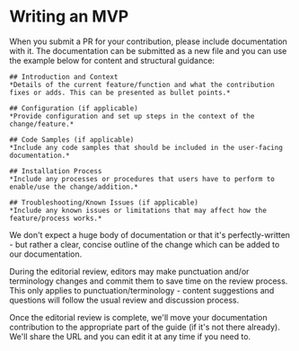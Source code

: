 # Writing an MVP

When you submit a PR for your contribution, please include documentation with it. The documentation can be submitted as a new file and you can use the example below for content and structural guidance:

```
## Introduction and Context
*Details of the current feature/function and what the contribution fixes or adds. This can be presented as bullet points.*

## Configuration (if applicable)
*Provide configuration and set up steps in the context of the change/feature.*

## Code Samples (if applicable)
*Include any code samples that should be included in the user-facing documentation.*

## Installation Process
*Include any processes or procedures that users have to perform to enable/use the change/addition.*

## Troubleshooting/Known Issues (if applicable)
*Include any known issues or limitations that may affect how the feature/process works.*
```

We don't expect a huge body of documentation or that it's perfectly-written - but rather a clear, concise outline of the change which can be added to our documentation. 

During the editorial review, editors may make punctuation and/or terminology changes and commit them to save time on the review process. This only applies to punctuation/terminology - content suggestions and questions will follow the usual review and discussion process.

Once the editorial review is complete, we'll move your documentation contribution to the appropriate part of the guide (if it's not there already). We'll share the URL and you can edit it at any time if you need to.
